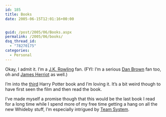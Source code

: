 ```yaml
---
id: 185
title: Books
date: 2005-06-15T12:01:16+00:00


guid: /post/2005/06/Books.aspx
permalink: /2005/06/books/
dsq_thread_id:
  - "78270175"
categories:
  - Personal
---
```

<p>Okay, I admit it. I&rsquo;m a <a href="http://www.jkrowling.com/">J.K. Rowling</a> fan. (FYI: I&rsquo;m a serious <a href="http://www.danbrown.com/">Dan Brown</a> fan too, oh and <a href="http://www.jamesherriot.org/">James Herriot</a> as well.)</p>
<p>I&rsquo;m into the <a href="http://www.scholastic.com/harrypotter/books/prisoner/">third</a> Harry Potter book and I&rsquo;m loving it. It&rsquo;s a bit weird though to have first seen the film and then read the book. </p>
<p>I&rsquo;ve made myself a promise though that this would be&nbsp;the last book I read for a long time while I spend more of my free time getting a hang on all the new Whideby stuff, I&rsquo;m especially intrigued by <a href="http://lab.msdn.microsoft.com/vs2005/teamsystem/">Team System</a>.</p>